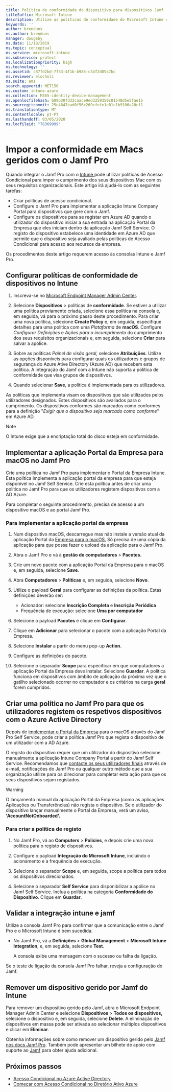 ```yaml
---
title: Política de conformidade do dispositivo para dispositivos Jamf
titleSuffix: Microsoft Intune
description: Utilize as políticas de conformidade do Microsoft Intune com o Azure Ative Directory Conditional Access para ajudar a proteger dispositivos geridos pelo Jamf.
keywords: ''
author: brenduns
ms.author: brenduns
manager: dougeby
ms.date: 11/18/2019
ms.topic: conceptual
ms.service: microsoft-intune
ms.subservice: protect
ms.localizationpriority: high
ms.technology: ''
ms.assetid: c87fd2bd-7f53-4f1b-b985-c34f2d85a7bc
ms.reviewer: elocholi
ms.suite: ems
search.appverid: MET150
ms.custom: intune-azure
ms.collection: M365-identity-device-management
ms.openlocfilehash: b09b30fd32caace9ed3259350c01548d5e5fae15
ms.sourcegitcommit: 25e4847ead0f56c269cfefe1e01c1b9106a28cf1
ms.translationtype: MT
ms.contentlocale: pt-PT
ms.lasthandoff: 03/05/2020
ms.locfileid: "78369999"
---
```

# <a name="enforce-compliance-on-macs-managed-with-jamf-pro"></a>Impor a conformidade em Macs geridos com o Jamf Pro

Quando integrar o Jamf Pro com o [Intune,](conditional-access-integrate-jamf.md)pode utilizar políticas de Acesso Condicional para impor o cumprimento dos seus dispositivos Mac com os seus requisitos organizacionais.  Este artigo irá ajudá-lo com as seguintes tarefas:  

- Criar políticas de acesso condicional.
- Configure o Jamf Pro para implementar a aplicação Intune Company Portal para dispositivos que gere com o Jamf.
- Configure os dispositivos para se registar em Azure AD quando o utilizador do dispositivo iniciar a sua entrada na aplicação Portal da Empresa que eles iniciam dentro da aplicação Jamf Self Service. O registo do dispositivo estabelece uma identidade em Azure AD que permite que o dispositivo seja avaliado pelas políticas de Acesso Condicional para acesso aos recursos da empresa.  
 
Os procedimentos deste artigo requerem acesso às consolas Intune e Jamf Pro.

## <a name="set-up-device-compliance-policies-in-intune"></a>Configurar políticas de conformidade de dispositivos no Intune

1. Inscreva-se no [Microsoft Endpoint Manager Admin Center](https://go.microsoft.com/fwlink/?linkid=2109431).

2. Selecione **Dispositivos** > políticas de **conformidade**. Se estiver a utilizar uma política previamente criada, selecione essa política na consola e, em seguida, vá para o próximo passo deste procedimento. Para criar uma nova política, selecione **Create Policy** e, em seguida, especifique detalhes para uma política com uma *Plataforma* de **macOS**. Configure *Configurar Definições* e *Ações para o incumprimento* do cumprimento dos seus requisitos organizacionais e, em seguida, selecione **Criar** para salvar a apólice.

3. Sobre as políticas *Painel de visão geral,* selecione **Atribuições**. Utilize as opções disponíveis para configurar quais os utilizadores e grupos de segurança do Azure Ative Directory (Azure AD) que recebem esta política. A integração do Jamf com a Intune não suporta a política de conformidade que visa grupos de dispositivos.

4. Quando selecionar **Save**, a política é implementada para os utilizadores.  

As políticas que implementa visam os dispositivos que são utilizados pelos utilizadores designados. Estes dispositivos são avaliados para o cumprimento. Os dispositivos conformes são marcados como conformes para a definição "*Exigir que o dispositivo seja marcado como conforme*" em Azure AD.  

> [!NOTE]
> O Intune exige que a encriptação total do disco esteja em conformidade.

## <a name="deploy-the-company-portal-app-for-macos-in-jamf-pro"></a>Implementar a aplicação Portal da Empresa para macOS no Jamf Pro

Crie uma política no Jamf Pro para implementar o Portal da Empresa Intune. Esta política implementa a aplicação portal da empresa para que esteja disponível no Jamf Self Service. Crie esta política antes de criar uma política no Jamf Pro para que os utilizadores registem dispositivos com a AD Azure.  

Para completar o seguinte procedimento, precisa de acesso a um dispositivo macOS e ao portal Jamf Pro. 

### <a name="to-deploy-the-company-portal-app"></a>Para implementar a aplicação portal da empresa  

1. Num dispositivo macOS, descarregue mas não instale a versão atual da aplicação Portal da [Empresa para o macOS.](https://go.microsoft.com/fwlink/?linkid=862280) Só precisa de uma cópia da aplicação para que possa fazer o upload da aplicação para o Jamf Pro.  

2. Abra o Jamf Pro e vá à **gestão de computadores** > **Pacotes.**

3. Crie um novo pacote com a aplicação Portal da Empresa para o macOS e, em seguida, selecione **Save**.

4. Abra **Computadores** > **Políticas** e, em seguida, selecione **Novo**.

5. Utilize o payload **Geral** para configurar as definições da política. Estas definições deverão ser:
   - Acionador: selecione **Inscrição Completa** e **Inscrição Periódica**
   - Frequência de execução: selecione **Uma por computador**

6. Selecione o payload **Pacotes** e clique em **Configurar**.

7. Clique em **Adicionar** para selecionar o pacote com a aplicação Portal da Empresa.

8. Selecione **Instalar** a partir do menu pop-up **Action.**
9. Configure as definições do pacote.

10. Selecione o separador **Scope** para especificar em que computadores a aplicação Portal da Empresa deve instalar. Selecione **Guardar**. A política funciona em dispositivos com âmbito de aplicação da próxima vez que o gatilho selecionado ocorrer no computador e os critérios na carga **geral** forem cumpridos.

## <a name="create-a-policy-in-jamf-pro-to-have-users-register-their-devices-with-azure-active-directory"></a>Criar uma política no Jamf Pro para que os utilizadores registem os respetivos dispositivos com o Azure Active Directory  

Depois de [implementar o Portal da Empresa](conditional-access-assign-jamf.md#deploy-the-company-portal-app-for-macos-in-jamf-pro) para o macOS através do Jamf Pro Self Service, pode criar a política Jamf Pro que regista o dispositivo de um utilizador com a AD Azure. 

O registo do dispositivo requer que um utilizador do dispositivo selecione manualmente a aplicação Intune Company Portal a partir do Jamf Self Service. Recomendamos que [contacte os seus utilizadores finais](../fundamentals/end-user-educate.md) através de e-mail, notificações do Jamf Pro ou qualquer outro método que a sua organização utilize para os direcionar para completar esta ação para que os seus dispositivos sejam registados. 

> [!WARNING]
> O lançamento manual da aplicação Portal da Empresa (como as aplicações Aplicações ou Transferências) não regista o dispositivo. Se o utilizador do dispositivo lançar manualmente o Portal da Empresa, verá um aviso, **'AccountNotOnboarded'.**

### <a name="to-create-the-registration-policy"></a>Para criar a política de registo  

1. No Jamf Pro, vá ao **Computers** > **Policies**, e depois crie uma nova política para o registo de dispositivos.

2. Configure o payload **Integração do Microsoft Intune**, incluindo o acionamento e a frequência de execução.

3. Selecione o separador **Scope** e, em seguida, scope a política para todos os dispositivos direcionados.

4. Selecione o separador **Self Service** para disponibilizar a apólice no Jamf Self Service. Inclua a política na categoria **Conformidade do Dispositivo**. Clique em **Guardar**.

## <a name="validate-intune-and-jamf-integration"></a>Validar a integração intune e jamf  

Utilize a consola Jamf Pro para confirmar que a comunicação entre o Jamf Pro e o Microsoft Intune é bem sucedida. 

- No Jamf Pro, vá a **Definições** > **Global Management** > **Microsoft Intune Integration**, e, em seguida, selecione **Test**.

    A consola exibe uma mensagem com o sucesso ou falha da ligação.  

Se o teste de ligação da consola Jamf Pro falhar, reveja a configuração do Jamf. 


## <a name="removing-a-jamf-managed-device-from-intune"></a>Remover um dispositivo gerido por Jamf do Intune

Para remover um dispositivo gerido pelo Jamf, abra o Microsoft Endpoint Manager Admin Center e selecione **Dispositivos** > **Todos os dispositivos,** selecione o dispositivo e, em seguida, selecione **Delete**.  A eliminação de dispositivos em massa pode ser ativada ao selecionar múltiplos dispositivos e clicar em **Eliminar**.

Obtenha informações sobre como remover um dispositivo gerido pelo [Jamf nos docs Jamf Pro](https://www.jamf.com/jamf-nation/articles/80/unmanaging-computers-while-preserving-their-inventory-information). Também pode apresentar um bilhete de apoio com suporte ao [Jamf](https://www.jamf.com/support/) para obter ajuda adicional. 

## <a name="next-steps"></a>Próximos passos

- [Acesso Condicional no Azure Active Directory](https://docs.microsoft.com/azure/active-directory/active-directory-conditional-access-azure-portal)
- [Começar com Acesso Condicional no Diretório Ativo Azure](https://docs.microsoft.com/azure/active-directory/active-directory-conditional-access-azure-portal-get-started)
